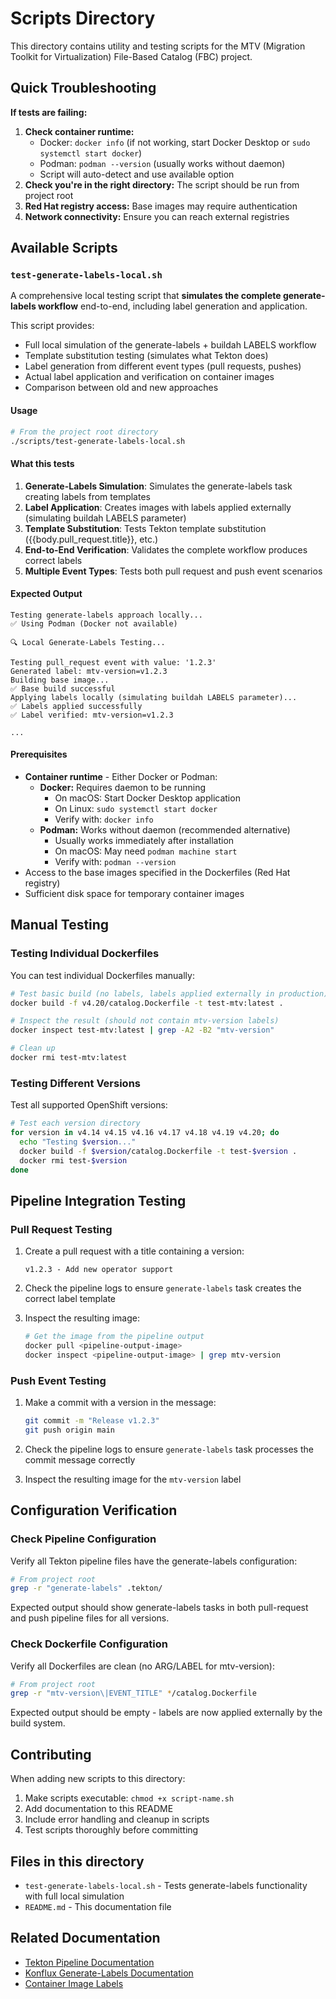 # Scripts Directory

This directory contains utility and testing scripts for the MTV (Migration Toolkit for Virtualization) File-Based Catalog (FBC) project.

## Quick Troubleshooting

**If tests are failing:**

1. **Check container runtime:**
   - Docker: `docker info` (if not working, start Docker Desktop or `sudo systemctl start docker`)
   - Podman: `podman --version` (usually works without daemon)
   - Script will auto-detect and use available option
2. **Check you're in the right directory:** The script should be run from project root
3. **Red Hat registry access:** Base images may require authentication
4. **Network connectivity:** Ensure you can reach external registries

## Available Scripts

### `test-generate-labels-local.sh`

A comprehensive local testing script that **simulates the complete generate-labels workflow** end-to-end, including label generation and application.

This script provides:
- Full local simulation of the generate-labels + buildah LABELS workflow
- Template substitution testing (simulates what Tekton does)
- Label generation from different event types (pull requests, pushes)
- Actual label application and verification on container images
- Comparison between old and new approaches

#### Usage

```bash
# From the project root directory
./scripts/test-generate-labels-local.sh
```

#### What this tests

1. **Generate-Labels Simulation**: Simulates the generate-labels task creating labels from templates
2. **Label Application**: Creates images with labels applied externally (simulating buildah LABELS parameter)
3. **Template Substitution**: Tests Tekton template substitution ({{body.pull_request.title}}, etc.)
4. **End-to-End Verification**: Validates the complete workflow produces correct labels
5. **Multiple Event Types**: Tests both pull request and push event scenarios

#### Expected Output

```
Testing generate-labels approach locally...
✅ Using Podman (Docker not available)

🔍 Local Generate-Labels Testing...

Testing pull_request event with value: '1.2.3'
Generated label: mtv-version=v1.2.3
Building base image...
✅ Base build successful
Applying labels locally (simulating buildah LABELS parameter)...
✅ Labels applied successfully
✅ Label verified: mtv-version=v1.2.3

...
```

#### Prerequisites

- **Container runtime** - Either Docker or Podman:
  - **Docker:** Requires daemon to be running
    - On macOS: Start Docker Desktop application
    - On Linux: `sudo systemctl start docker`
    - Verify with: `docker info`
  - **Podman:** Works without daemon (recommended alternative)
    - Usually works immediately after installation
    - On macOS: May need `podman machine start`
    - Verify with: `podman --version`
- Access to the base images specified in the Dockerfiles (Red Hat registry)
- Sufficient disk space for temporary container images

## Manual Testing

### Testing Individual Dockerfiles

You can test individual Dockerfiles manually:

```bash
# Test basic build (no labels, labels applied externally in production)
docker build -f v4.20/catalog.Dockerfile -t test-mtv:latest .

# Inspect the result (should not contain mtv-version labels)
docker inspect test-mtv:latest | grep -A2 -B2 "mtv-version"

# Clean up
docker rmi test-mtv:latest
```

### Testing Different Versions

Test all supported OpenShift versions:

```bash
# Test each version directory
for version in v4.14 v4.15 v4.16 v4.17 v4.18 v4.19 v4.20; do
  echo "Testing $version..."
  docker build -f $version/catalog.Dockerfile -t test-$version .
  docker rmi test-$version
done
```

## Pipeline Integration Testing

### Pull Request Testing

1. Create a pull request with a title containing a version:
   ```
   v1.2.3 - Add new operator support
   ```

2. Check the pipeline logs to ensure `generate-labels` task creates the correct label template

3. Inspect the resulting image:
   ```bash
   # Get the image from the pipeline output
   docker pull <pipeline-output-image>
   docker inspect <pipeline-output-image> | grep mtv-version
   ```

### Push Event Testing

1. Make a commit with a version in the message:
   ```bash
   git commit -m "Release v1.2.3"
   git push origin main
   ```

2. Check the pipeline logs to ensure `generate-labels` task processes the commit message correctly

3. Inspect the resulting image for the `mtv-version` label

## Configuration Verification

### Check Pipeline Configuration

Verify all Tekton pipeline files have the generate-labels configuration:

```bash
# From project root
grep -r "generate-labels" .tekton/
```

Expected output should show generate-labels tasks in both pull-request and push pipeline files for all versions.

### Check Dockerfile Configuration

Verify all Dockerfiles are clean (no ARG/LABEL for mtv-version):

```bash
# From project root
grep -r "mtv-version\|EVENT_TITLE" */catalog.Dockerfile
```

Expected output should be empty - labels are now applied externally by the build system.

## Contributing

When adding new scripts to this directory:

1. Make scripts executable: `chmod +x script-name.sh`
2. Add documentation to this README
3. Include error handling and cleanup in scripts
4. Test scripts thoroughly before committing

## Files in this directory

- `test-generate-labels-local.sh` - Tests generate-labels functionality with full local simulation
- `README.md` - This documentation file

## Related Documentation

- [Tekton Pipeline Documentation](../.tekton/)
- [Konflux Generate-Labels Documentation](https://konflux-ci.dev/docs/building/labels-and-annotations/#generating-dynamic-labels-or-annotations)
- [Container Image Labels](https://docs.docker.com/engine/reference/builder/#label)